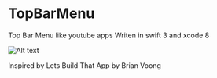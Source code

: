 # TopBarMenu
Top Bar Menu like youtube apps Writen in swift 3 and xcode 8

![Alt text](https://monosnap.com/file/TXeXwoWrmkm8LkfJReDwp5dXKJe055.png)

Inspired by Lets Build That App by Brian Voong
